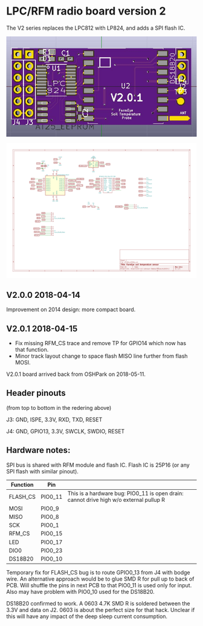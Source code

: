 # LPC/RFM radio board version 2

The V2 series replaces the LPC812 with LP824, and adds a SPI flash
IC. 

![3D rendering of v2.0.x PCB](./LPC824_RFM9x_3D_render.jpg)

![Schematic](./LPC824_RFM9x_schematic.png)

## V2.0.0 2018-04-14

Improvement on 2014 design: more compact board.

## V2.0.1 2018-04-15

 * Fix missing RFM_CS trace and remove TP for GPIO14 which now has that function. 
 * Minor track layout change to space flash MISO line further from flash MOSI.

V2.0.1 board arrived back from OSHPark on 2018-05-11.

## Header pinouts

(from top to bottom in the redering above)

J3: GND, ISPE, 3.3V, RXD, TXD, RESET

J4: GND, GPIO13, 3.3V, SWCLK, SWDIO, RESET

## Hardware notes:

SPI bus is shared with RFM module and flash IC. Flash IC is 25P16 (or any SPI flash with similar pinout).

| Function | Pin     |  |
|----------|---------|--|
| FLASH_CS | PIO0_11 | This is a hardware bug: PIO0_11 is open drain: cannot drive high w/o external pullup R |
| MOSI     | PIO0_9  |  |
| MISO     | PIO0_8  |  |
| SCK      | PIO0_1  |  |
| RFM_CS   | PIO0_15 |  |
| LED      | PIO0_17 |  |
| DIO0     | PIO0_23 |  |
| DS18B20  | PIO0_10 |  |

Temporary fix for FLASH_CS bug is to route GPIO0_13 from J4 with bodge wire. An alternative approach would be to glue SMD R for pull up to back of PCB. Will shuffle the pins in next PCB to that PIO0_11 is used only for input. Also may have problem with PIO0_10 used for the DS18B20.

DS18B20 confirmed to work. A 0603 4.7K SMD R is soldered between the 3.3V and data on J2. 0603 is about the perfect size for that hack. Unclear if this will have any impact of the deep sleep current consumption.
